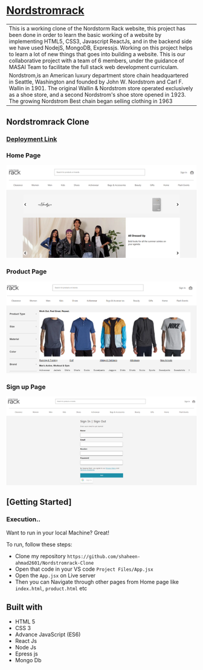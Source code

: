 # [Nordstromrack](https://nordstrom-rack.netlify.app/)

<table>
<tr>
<td>
  This is a working clone of the Nordstorm Rack website, this project has been done in order to learn the basic working of a website by implementing HTML5, CSS3, Javascript ReactJs, and in the backend side we have used NodejS, MongoDB, Expressjs. Working on this project helps to learn a lot of new things that goes into building a website. This is our collaborative project with a team of 6 members, under the guidance of MASAI Team to facilitate the full stack web development curriculam.

</td>
</tr>
<tr>
<td>
Nordstrom,is an American luxury department store chain headquartered in Seattle, Washington and founded by John W. Nordstrom and Carl F. Wallin in 1901. The original Wallin & Nordstrom store operated exclusively as a shoe store, and a second Nordstrom's shoe store opened in 1923. The growing Nordstrom Best chain began selling clothing in 1963

</td>
</tr>
</table>




## Nordstromrack Clone

### [Deployment Link](https://nordstrom-rack.netlify.app/)

### Home Page

![](https://github.com/shaheen-ahmad2601/Nordstromrack-Clone/blob/master/home-pg.png)

### Product Page
![](https://github.com/shaheen-ahmad2601/Nordstromrack-Clone/blob/master/product-pg.png)

### Sign up Page
![](https://github.com/shaheen-ahmad2601/Nordstromrack-Clone/blob/master/login-pg.png)





## [Getting Started]

### Execution..
Want to run in your local Machine? Great!

To run, follow these steps:

- Clone my repository `https://github.com/shaheen-ahmad2601/Nordstromrack-Clone`
- Open that code in your VS code `Project Files/App.jsx`
- Open the `App.jsx` on Live server
- Then you can Navigate through other pages from Home page like `index.html`, `product.html` etc

## Built with 

- HTML 5
- CSS 3
- Advance JavaScript (ES6)
- React Js
- Node Js
- Epress js
- Mongo Db
